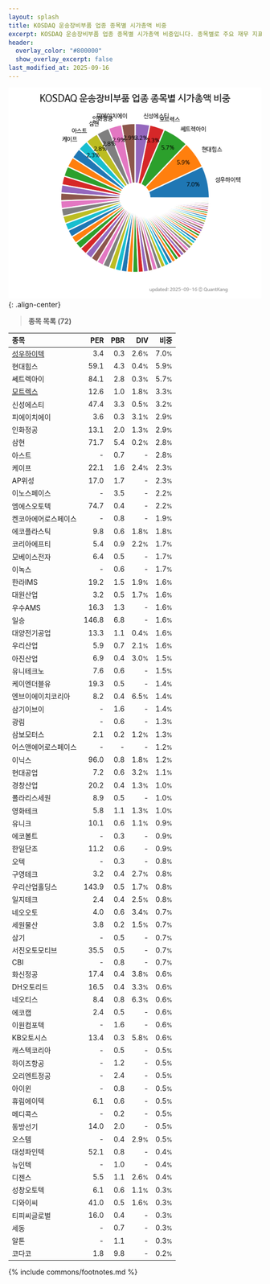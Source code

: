 ```yaml
---
layout: splash
title: KOSDAQ 운송장비부품 업종 종목별 시가총액 비중
excerpt: KOSDAQ 운송장비부품 업종 종목별 시가총액 비중입니다. 종목별로 주요 재무 지표를 함께 표시합니다.
header:
  overlay_color: "#800000"
  show_overlay_excerpt: false
last_modified_at: 2025-09-16
---
```



![KOSDAQ 운송장비부품 업종 종목별 시가총액 비중](/stats/sector/images/kosdaq_업종_운송장비부품_종목.png){: .align-center}


> **종목 목록 (72)**<a id="list"></a>

| **종목** | **PER** | **PBR** | **DIV** | **비중** |
| :------- | ------: | ------: | ------: | -------: |
| [성우하이텍](/015750/) | 3.4 | 0.3 | 2.6<small>%</small> | 7.0<small>%</small> |
| 현대힘스 | 59.1 | 4.3 | 0.4<small>%</small> | 5.9<small>%</small> |
| 쎄트렉아이 | 84.1 | 2.8 | 0.3<small>%</small> | 5.7<small>%</small> |
| [모트렉스](/118990/) | 12.6 | 1.0 | 1.8<small>%</small> | 3.3<small>%</small> |
| 신성에스티 | 47.4 | 3.3 | 0.5<small>%</small> | 3.2<small>%</small> |
| 피에이치에이 | 3.6 | 0.3 | 3.1<small>%</small> | 2.9<small>%</small> |
| 인화정공 | 13.1 | 2.0 | 1.3<small>%</small> | 2.9<small>%</small> |
| 삼현 | 71.7 | 5.4 | 0.2<small>%</small> | 2.8<small>%</small> |
| 아스트 | - | 0.7 | - | 2.8<small>%</small> |
| 케이프 | 22.1 | 1.6 | 2.4<small>%</small> | 2.3<small>%</small> |
| AP위성 | 17.0 | 1.7 | - | 2.3<small>%</small> |
| 이노스페이스 | - | 3.5 | - | 2.2<small>%</small> |
| 엠에스오토텍 | 74.7 | 0.4 | - | 2.2<small>%</small> |
| 켄코아에어로스페이스 | - | 0.8 | - | 1.9<small>%</small> |
| 에코플라스틱 | 9.8 | 0.6 | 1.8<small>%</small> | 1.8<small>%</small> |
| 코리아에프티 | 5.4 | 0.9 | 2.2<small>%</small> | 1.7<small>%</small> |
| 모베이스전자 | 6.4 | 0.5 | - | 1.7<small>%</small> |
| 이녹스 | - | 0.6 | - | 1.7<small>%</small> |
| 한라IMS | 19.2 | 1.5 | 1.9<small>%</small> | 1.6<small>%</small> |
| 대원산업 | 3.2 | 0.5 | 1.7<small>%</small> | 1.6<small>%</small> |
| 우수AMS | 16.3 | 1.3 | - | 1.6<small>%</small> |
| 일승 | 146.8 | 6.8 | - | 1.6<small>%</small> |
| 대양전기공업 | 13.3 | 1.1 | 0.4<small>%</small> | 1.6<small>%</small> |
| 우리산업 | 5.9 | 0.7 | 2.1<small>%</small> | 1.6<small>%</small> |
| 아진산업 | 6.9 | 0.4 | 3.0<small>%</small> | 1.5<small>%</small> |
| 유니테크노 | 7.6 | 0.6 | - | 1.5<small>%</small> |
| 케이엔더블유 | 19.3 | 0.5 | - | 1.4<small>%</small> |
| 엔브이에이치코리아 | 8.2 | 0.4 | 6.5<small>%</small> | 1.4<small>%</small> |
| 삼기이브이 | - | 1.6 | - | 1.4<small>%</small> |
| 광림 | - | 0.6 | - | 1.3<small>%</small> |
| 삼보모터스 | 2.1 | 0.2 | 1.2<small>%</small> | 1.3<small>%</small> |
| 어스앤에어로스페이스 | - | - | - | 1.2<small>%</small> |
| 이닉스 | 96.0 | 0.8 | 1.8<small>%</small> | 1.2<small>%</small> |
| 현대공업 | 7.2 | 0.6 | 3.2<small>%</small> | 1.1<small>%</small> |
| 경창산업 | 20.2 | 0.4 | 1.3<small>%</small> | 1.0<small>%</small> |
| 폴라리스세원 | 8.9 | 0.5 | - | 1.0<small>%</small> |
| 영화테크 | 5.8 | 1.1 | 1.3<small>%</small> | 1.0<small>%</small> |
| 유니크 | 10.1 | 0.6 | 1.1<small>%</small> | 0.9<small>%</small> |
| 에코볼트 | - | 0.3 | - | 0.9<small>%</small> |
| 한일단조 | 11.2 | 0.6 | - | 0.9<small>%</small> |
| 오텍 | - | 0.3 | - | 0.8<small>%</small> |
| 구영테크 | 3.2 | 0.4 | 2.7<small>%</small> | 0.8<small>%</small> |
| 우리산업홀딩스 | 143.9 | 0.5 | 1.7<small>%</small> | 0.8<small>%</small> |
| 일지테크 | 2.4 | 0.4 | 2.5<small>%</small> | 0.8<small>%</small> |
| 네오오토 | 4.0 | 0.6 | 3.4<small>%</small> | 0.7<small>%</small> |
| 세원물산 | 3.8 | 0.2 | 1.5<small>%</small> | 0.7<small>%</small> |
| 삼기 | - | 0.5 | - | 0.7<small>%</small> |
| 서진오토모티브 | 35.5 | 0.5 | - | 0.7<small>%</small> |
| CBI | - | 0.8 | - | 0.7<small>%</small> |
| 화신정공 | 17.4 | 0.4 | 3.8<small>%</small> | 0.6<small>%</small> |
| DH오토리드 | 16.5 | 0.4 | 3.3<small>%</small> | 0.6<small>%</small> |
| 네오티스 | 8.4 | 0.8 | 6.3<small>%</small> | 0.6<small>%</small> |
| 에코캡 | 2.4 | 0.5 | - | 0.6<small>%</small> |
| 이원컴포텍 | - | 1.6 | - | 0.6<small>%</small> |
| KB오토시스 | 13.4 | 0.3 | 5.8<small>%</small> | 0.6<small>%</small> |
| 캐스텍코리아 | - | 0.5 | - | 0.5<small>%</small> |
| 하이즈항공 | - | 1.2 | - | 0.5<small>%</small> |
| 오리엔트정공 | - | 2.4 | - | 0.5<small>%</small> |
| 아이윈 | - | 0.8 | - | 0.5<small>%</small> |
| 휴림에이텍 | 6.1 | 0.6 | - | 0.5<small>%</small> |
| 메디콕스 | - | 0.2 | - | 0.5<small>%</small> |
| 동방선기 | 14.0 | 2.0 | - | 0.5<small>%</small> |
| 오스템 | - | 0.4 | 2.9<small>%</small> | 0.5<small>%</small> |
| 대성파인텍 | 52.1 | 0.8 | - | 0.4<small>%</small> |
| 뉴인텍 | - | 1.0 | - | 0.4<small>%</small> |
| 디젠스 | 5.5 | 1.1 | 2.6<small>%</small> | 0.4<small>%</small> |
| 성창오토텍 | 6.1 | 0.6 | 1.1<small>%</small> | 0.3<small>%</small> |
| 디와이씨 | 41.0 | 0.5 | 1.6<small>%</small> | 0.3<small>%</small> |
| 티피씨글로벌 | 16.0 | 0.4 | - | 0.3<small>%</small> |
| 세동 | - | 0.7 | - | 0.3<small>%</small> |
| 알톤 | - | 1.1 | - | 0.3<small>%</small> |
| 코다코 | 1.8 | 9.8 | - | 0.2<small>%</small> |

{% include commons/footnotes.md %}